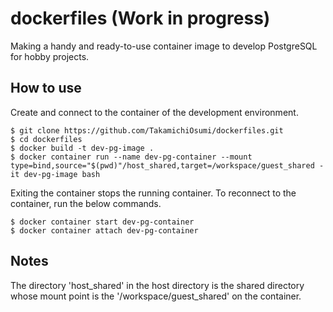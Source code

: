 # dockerfiles (Work in progress)

Making a handy and ready-to-use container image to develop PostgreSQL for hobby projects.

## How to use

Create and connect to the container of the development environment.

```console
$ git clone https://github.com/TakamichiOsumi/dockerfiles.git
$ cd dockerfiles
$ docker build -t dev-pg-image .
$ docker container run --name dev-pg-container --mount type=bind,source="$(pwd)"/host_shared,target=/workspace/guest_shared -it dev-pg-image bash
```

Exiting the container stops the running container. To reconnect to the container, run the below commands.
```console
$ docker container start dev-pg-container
$ docker container attach dev-pg-container
```

## Notes

The directory 'host_shared' in the host directory is the shared directory whose mount point is the '/workspace/guest_shared' on the container.
